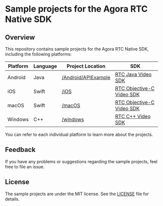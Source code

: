 # Sample projects for the Agora RTC Native SDK

## Overview

This repository contains sample projects for the Agora RTC Native SDK, including the following platforms:

| Platform | Language | Project Location     | SDK                                                                                                                             |
| -------- | -------- | -------------------- | ------------------------------------------------------------------------------------------------------------------------------- |
| Android  | Java     | [/Android/APIExample](/Android/APIExample) | [RTC Java Video SDK](https://docs.agora.io/en/Video/API%20Reference/java/index.html)                                            |
| iOS      | Swift    | [/iOS](/iOS)         | [RTC Objective-C Video SDK](https://docs.agora.io/en/Video/API%20Reference/oc/docs/headers/Agora-Objective-C-API-Overview.html) |
| macOS    | Swift    | [/macOS](/macOS)     | [RTC Objective-C Video SDK](https://docs.agora.io/en/Video/API%20Reference/oc/docs/headers/Agora-Objective-C-API-Overview.html) |
| Windows  | C++      | [/windows](/windows) | [RTC C++ Video SDK](https://docs.agora.io/en/Video/API%20Reference/cpp/index.html)                                              |

You can refer to each individual platform to learn more about the projects.

## Feedback

If you have any problems or suggestions regarding the sample projects, feel free to file an issue.

## License

The sample projects are under the MIT license. See the [LICENSE](./LICENSE) file for details.
